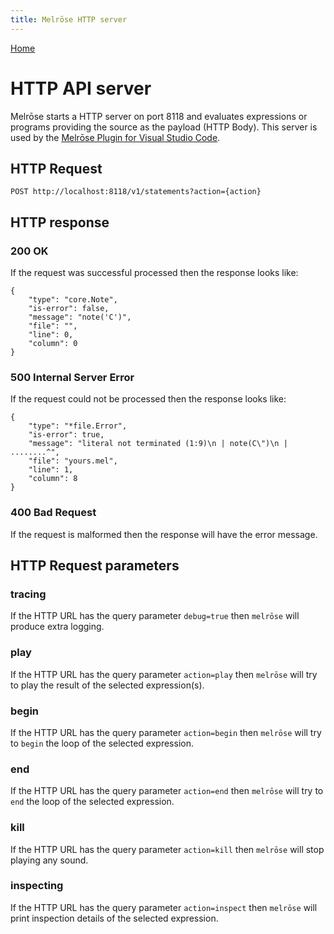 ```yaml
---
title: Melrōse HTTP server
---
```


[Home](https://emicklei.github.io/melrose)


# HTTP API server

Melrōse starts a HTTP server on port 8118 and evaluates expressions or programs providing the source as the payload (HTTP Body).
This server is used by the [Melrōse Plugin for Visual Studio Code](https://github.com/emicklei/melrose-for-vscode).


## HTTP Request

    POST http://localhost:8118/v1/statements?action={action}

## HTTP response

### 200 OK

If the request was successful processed then the response looks like:

    {
        "type": "core.Note",
        "is-error": false,
        "message": "note('C')",
        "file": "",
        "line": 0,
        "column": 0
    }

### 500 Internal Server Error

If the request could not be processed then the response looks like:

    {
        "type": "*file.Error",
        "is-error": true,
        "message": "literal not terminated (1:9)\n | note(C\")\n | ........^",
        "file": "yours.mel",
        "line": 1,
        "column": 8
    }

### 400 Bad Request

If the request is malformed then the response will have the error message.

## HTTP Request parameters

### tracing

If the HTTP URL has the query parameter `debug=true` then `melrōse` will produce extra logging.

### play

If the HTTP URL has the query parameter `action=play` then `melrōse` will try to play the result of the selected expression(s).

### begin

If the HTTP URL has the query parameter `action=begin` then `melrōse` will try to `begin` the loop of the selected expression.

### end

If the HTTP URL has the query parameter `action=end` then `melrōse` will try to `end` the loop of the selected expression.

### kill

If the HTTP URL has the query parameter `action=kill` then `melrōse` will stop playing any sound.

### inspecting

If the HTTP URL has the query parameter `action=inspect` then `melrōse` will print inspection details of the selected expression.